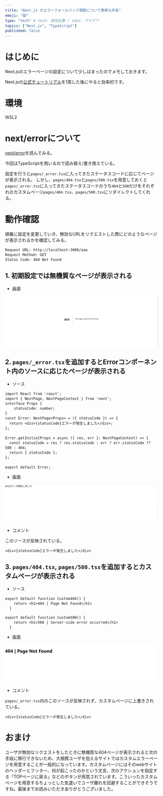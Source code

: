 ```yaml
---
title: "Next.js のエラーフォールバック関数について簡単な共有"
emoji: "😸"
type: "tech" # tech: 技術記事 / idea: アイデア
topics: ["Next.js", "TypeScript"]
published: false
---
```


# はじめに
Next.jsのエラーページの設定について少しはまったのでメモしておきます。

Next.jsの[公式チュートリアル](https://nextjs.org/learn/basics/create-nextjs-app)を1周した後にやると効率的です。

# 環境
WSL2

# next/errorについて
[next/error](https://nextjs.org/docs/advanced-features/custom-error-page)を読んでみる。

今回はTypeScriptを用いるので読み替え/書き換えている。

設定を行うと`pages/_error.tsx`に入ってきたステータスコードに応じてページが表示される。
しかし、`pages/404.tsx`と`pages/500.tsx`を用意しておくと`pages/_error.tsx`に入ってきたステータスコードのうち`404`と`500`だけをそれぞれのカスタムページ`pages/404.tsx`、`pages/500.tsx`にリダイレクトしてくれる。


# 動作確認
順番に設定を変更していき、無効なURLをリクエストした際にどのようなページが表示されるかを確認してみる。
```
Request URL: http://localhost:3000/aaa
Request Method: GET
Status Code: 404 Not Found
```

## 1. 初期設定では無機質なページが表示される
- 画面

![pages/に何も設定しない場合](../images/default.png)

## 2. `pages/_error.tsx`を追加するとErrorコンポーネント内のソースに応じたページが表示される
- ソース
```tsx: pages/_error.tsx
import React from 'react';
import { NextPage, NextPageContext } from 'next';
interface Props {
    statusCode: number;
}
const Error: NextPage<Props> = ({ statusCode }) => {
  return <div>{statusCode}エラーが発生しました</div>;
};

Error.getInitialProps = async ({ res, err }: NextPageContext) => {
  const statusCode = res ? res.statusCode : err ? err.statusCode ?? 500 : 404;
  return { statusCode };
};

export default Error;
```
- 画面

![pages/に_error.tsxを作成した場合](../images/error.png)

- コメント

このソースが反映されている。
```
<div>{statusCode}エラーが発生しました</div>
```


## 3. `pages/404.tsx`, `pages/500.tsx`を追加するとカスタムページが表示される
- ソース
```tsx: pages/_404.tsx
export default function Custom404() {
    return <h1>404 | Page Not Found</h1>
  }
```

```tsx: pages/_500.tsx
export default function Custom500() {
    return <h1>500 | Server-side error occurred</h1>
  }
```

- 画面

![pages/にカスタムページを作成した場合](../images/custom.png)

- コメント

`pages/_error.tsx`内のこのソースが反映されず、カスタムページに上書きされている。
```
<div>{statusCode}エラーが発生しました</div>
```


# おまけ
ユーザが無効なリクエストをしたときに無機質な404ページが表示されると次の手段に移行できないため、大規模ユーザを抱えるサイトではカスタムエラーページを用意することが一般的になっています。カスタムページにはそのwebサイトのヘッダーとフッター、何が起こったのかという文言、次のアクションを指定する「TOPページに戻る」などのボタンが用意されています。こういったカスタムページを用意するちょっとした気遣いでユーザ離れを回避することができそうですね。最後までお読みいただきありがとうございました。